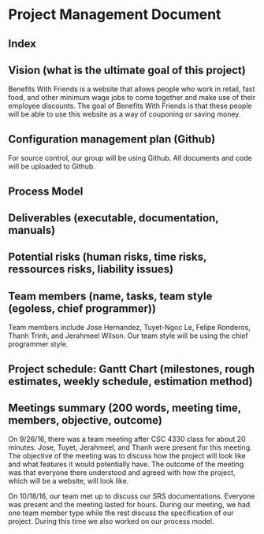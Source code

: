 # Project Management Document

## Index

## Vision (what is the ultimate goal of this project)
Benefits With Friends is a website that allows people who work in retail, fast food, and other minimum wage jobs to come together and make use of their employee discounts. The goal of Benefits With Friends is that these people will be able to use this website as a way of couponing or saving money. 

## Configuration management plan (Github)
For source control, our group will be using Github. All documents and code will be uploaded to Github.

## Process Model

## Deliverables (executable, documentation, manuals)

## Potential risks (human risks, time risks, ressources risks, liability issues)

## Team members (name, tasks, team style (egoless, chief programmer))
Team members include Jose Hernandez, Tuyet-Ngoc Le, Felipe Ronderos, Thanh Trinh, and Jerahmeel Wilson. Our team style will be using the chief programmer style.

## Project schedule: Gantt Chart (milestones, rough estimates, weekly schedule, estimation method)

## Meetings summary (200 words, meeting time, members, objective, outcome)
On 9/26/16, there was a team meeting after CSC 4330 class for about 20 minutes. Jose, Tuyet, Jerahmeel, and Thanh were present for this meeting. The objective of the meeting was to discuss how the project will look like and what features it would potentially have. The outcome of the meeting was that everyone there understood and agreed with how the project, which will be a website, will look like.

On 10/18/16, our team met up to discuss our SRS documentations. Everyone was present and the meeting lasted for <time> hours. During our meeting, we had one team member type while the rest discuss the specification of our project. During this time we also worked on our process model.
